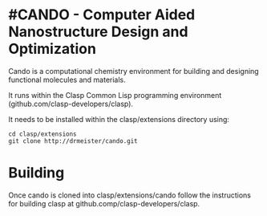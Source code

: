 #CANDO - Computer Aided Nanostructure Design and Optimization
============

Cando is a computational chemistry environment for
building and designing functional molecules and materials.

It runs within the Clasp Common Lisp programming environment (github.com/clasp-developers/clasp).

It needs to be installed within the clasp/extensions directory using:

```
cd clasp/extensions
git clone http://drmeister/cando.git
```


# Building

Once cando is cloned into clasp/extensions/cando follow the instructions for building clasp at github.comp/clasp-developers/clasp.


